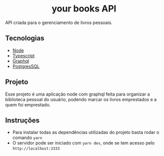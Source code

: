 <h1 align='center' >your books API</h1>

API criada para o gerenciamento de livros pessoais.

## Tecnologias

- [Node](https://nodejs.org/en/)
- [Typescript](https://www.typescriptlang.org)
- [Graphql](https://graphql.org)
- [PostgresSQL](https://www.postgresql.org)

## Projeto

Esse projeto é uma aplicação node com graphql feita para organizar a biblioteca pessoal do usuário, podendo marcar os livros emprestados e a quem foi emprestado.

## Instruções

- Para instalar todas as dependências utilizadas do projeto basta rodar o comando `yarn`
- O servidor pode ser iniciado com `yarn dev`, onde se tem acesso pelo `http://localhost:3333`
